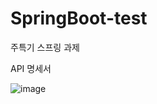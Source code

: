 # SpringBoot-test
주특기 스프링 과제

API 명세서

![image](https://github.com/ghdnjs18/SpringBoot-test/assets/70429434/3f5d8cdd-bbae-4538-898b-bf6d008f76a0)
